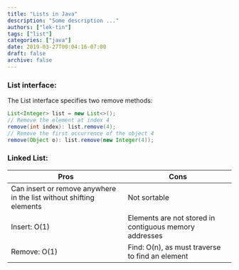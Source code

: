 ```yaml
---
title: "Lists in Java"
description: "Some description ..."
authors: ["lek-tin"]
tags: ["list"]
categories: ["java"]
date: 2019-03-27T00:04:16-07:00
draft: false
archive: false
---
```

### List interface:
The List interface specifies two remove methods:  
```java
List<Integer> list = new List<>();
// Remove the element at index 4
remove(int index): list.remove(4);
// Remove the first occurrence of the object 4
remove(Object o): list.remove(new Integer(4));
```

### Linked List:
| Pros | Cons |
|------|------|
| Can insert or remove anywhere in the list without shifting elements | Not sortable |
| Insert: O(1) | Elements are not stored in contiguous memory addresses |
| Remove: O(1) | Find: O(n), as must traverse to find an element |